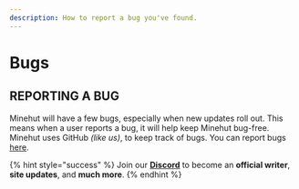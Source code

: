 ```yaml
---
description: How to report a bug you've found.
---
```


# Bugs

## REPORTING A BUG

Minehut will have a few bugs, especially when new updates roll out. This means when a user reports a bug, it will help keep Minehut bug-free. Minehut uses GitHub *(like us)*, to keep track of bugs. You can report bugs [here](https://github.com/Minehut/Meta).

{% hint style="success" %}
Join our **[Discord](https://discord.gg/TYhH5bK)** to become an **official writer**, **site updates**, and **much more**.
{% endhint %}
